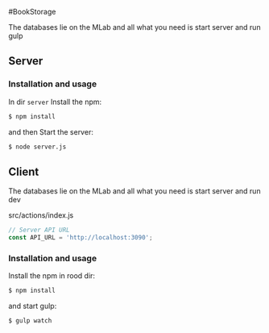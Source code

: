 #BookStorage

The databases lie on the MLab and all what you need is start server and run gulp 

## Server

### Installation and usage
In dir `server` Install the npm:
```bash
$ npm install
```
and then Start the server:
```bash
$ node server.js
```
## Client
The databases lie on the MLab and all what you need is start server and run dev

src/actions/index.js
```javascript
// Server API URL
const API_URL = 'http://localhost:3090';
```

### Installation and usage

Install the npm in rood dir:
```bash
$ npm install
```

and start gulp:
```bash
$ gulp watch
```

